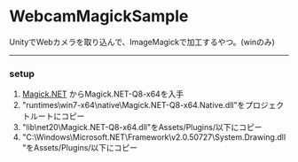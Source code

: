 # WebcamMagickSample

UnityでWebカメラを取り込んで、ImageMagickで加工するやつ。(winのみ)

----

### setup

1. [Magick.NET](https://github.com/dlemstra/Magick.NET)
からMagick.NET-Q8-x64を入手
1. "runtimes\win7-x64\native\Magick.NET-Q8-x64.Native.dll"をプロジェクトルートにコピー
1. "lib\net20\Magick.NET-Q8-x64.dll"をAssets/Plugins/以下にコピー
1. "C:\Windows\Microsoft.NET\Framework\v2.0.50727\System.Drawing.dll"をAssets/Plugins/以下にコピー
